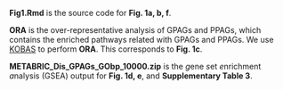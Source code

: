 **Fig1.Rmd** is the source code for **Fig. 1a, b, f**.

**ORA** is the over-representative analysis of GPAGs and PPAGs, which contains the enriched pathways related with GPAGs and PPAGs. We use [KOBAS](http://kobas.cbi.pku.edu.cn/) to perform **ORA**. This corresponds to **Fig. 1c**.

**METABRIC_Dis_GPAGs_GObp_10000.zip** is the *g*ene *s*et *e*nrichment *a*nalysis (GSEA) output for **Fig. 1d, e**, and **Supplementary Table 3**.

